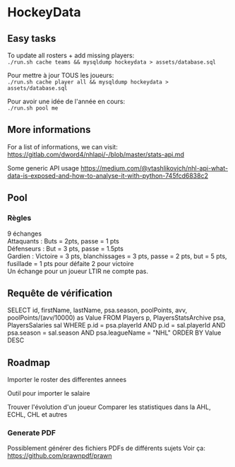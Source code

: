 # HockeyData
## Easy tasks
To update all rosters + add missing players:  
`./run.sh cache teams && mysqldump hockeydata > assets/database.sql`

Pour mettre à jour TOUS les joueurs:  
`./run.sh cache player all && mysqldump hockeydata > assets/database.sql`

Pour avoir une idée de l'année en cours:  
`./run.sh pool me`

## More informations
For a list of informations, we can visit: 
https://gitlab.com/dword4/nhlapi/-/blob/master/stats-api.md

Some generic API usage
https://medium.com/@vtashlikovich/nhl-api-what-data-is-exposed-and-how-to-analyse-it-with-python-745fcd6838c2

## Pool
### Règles

9 échanges  
Attaquants : Buts = 2pts, passe = 1 pts  
Défenseurs : But = 3 pts, passe = 1.5pts  
Gardien : Victoire = 3 pts, blanchissages = 3 pts, passe = 2 pts, but = 5 pts, fusillade = 1 pts pour défaite 2 pour victoire  
Un échange pour un joueur LTIR ne compte pas.

## Requête de vérification
SELECT id, firstName, lastName, psa.season, poolPoints, avv, poolPoints/(avv/10000) as Value FROM Players p, PlayersStatsArchive psa, PlayersSalaries sal WHERE p.id = psa.playerId AND p.id = sal.playerId AND psa.season = sal.season AND psa.leagueName = "NHL" ORDER BY Value DESC

## Roadmap
Importer le roster des differentes annees

Outil pour importer le salaire

Trouver l'évolution d'un joueur
Comparer les statistiques
dans la AHL, ECHL, CHL
et autres

### Generate PDF
Possiblement générer des fichiers PDFs de différents sujets
Voir ça:  
https://github.com/prawnpdf/prawn
